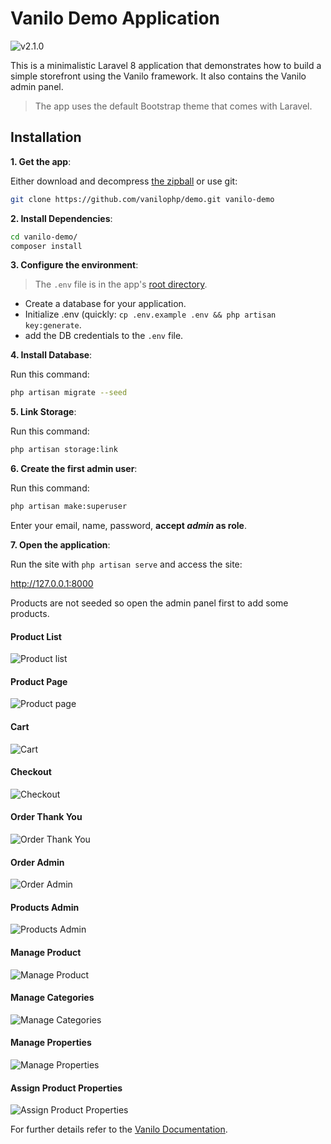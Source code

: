 # Vanilo Demo Application

![v2.1.0](https://img.shields.io/badge/version-2.1.0-green.svg?style=flat-square)

This is a minimalistic Laravel 8 application that demonstrates how to build a simple storefront
using the Vanilo framework. It also contains the Vanilo admin panel.

> The app uses the default Bootstrap theme that comes with Laravel.

## Installation

**1. Get the app**:

Either download and decompress [the zipball](https://github.com/vanilophp/demo/archive/2.x.zip)
or use git:

```bash
git clone https://github.com/vanilophp/demo.git vanilo-demo
```

**2. Install Dependencies**:

```bash
cd vanilo-demo/
composer install
```

**3. Configure the environment**:

> The `.env` file is in the app's [root directory](https://laravel.com/docs/8.x/configuration#environment-configuration).

- Create a database for your application.
- Initialize .env (quickly: `cp .env.example .env && php artisan key:generate`.
- add the DB credentials to the `.env` file.

**4. Install Database**:

Run this command:

```bash
php artisan migrate --seed
```

**5. Link Storage**:

Run this command:

```bash
php artisan storage:link
```
**6. Create the first admin user**:

Run this command:

```bash
php artisan make:superuser
```
Enter your email, name, password, **accept _admin_ as role**.

**7. Open the application**:

Run the site with `php artisan serve` and access the site:

http://127.0.0.1:8000

Products are not seeded so open the admin panel first to add some products.

#### Product List

![Product list](docs/ss05_01.png)

#### Product Page

![Product page](docs/ss05_02.png)

#### Cart

![Cart](docs/ss05_03.png)

#### Checkout

![Checkout](docs/ss05_04.png)

#### Order Thank You

![Order Thank You](docs/ss05_05.png)

#### Order Admin

![Order Admin](docs/ss05_06.png)

#### Products Admin

![Products Admin](docs/ss05_07.png)

#### Manage Product

![Manage Product](docs/ss05_08.png)

#### Manage Categories

![Manage Categories](docs/ss05_09.png)

#### Manage Properties

![Manage Properties](docs/ss05_10.png)

#### Assign Product Properties

![Assign Product Properties](docs/ss05_11.png)

For further details refer to the [Vanilo Documentation](https://vanilo.io/docs/).
